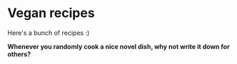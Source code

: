 # Vegan recipes

Here's a bunch of recipes :\)

**Whenever you randomly cook a nice novel dish, why not write it down for others?**

